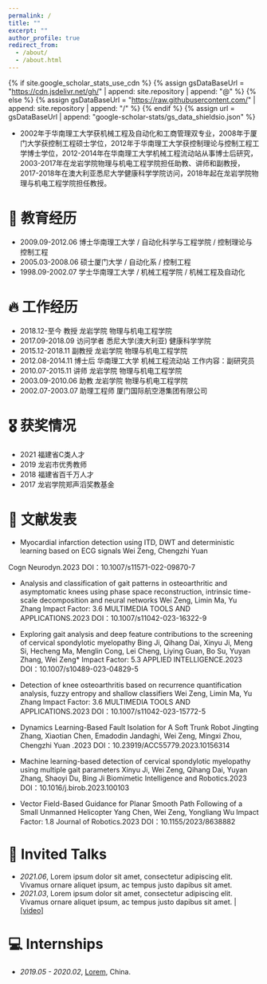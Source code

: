 ```yaml
---
permalink: /
title: ""
excerpt: ""
author_profile: true
redirect_from: 
  - /about/
  - /about.html
---
```


{% if site.google_scholar_stats_use_cdn %}
{% assign gsDataBaseUrl = "https://cdn.jsdelivr.net/gh/" | append: site.repository | append: "@" %}
{% else %}
{% assign gsDataBaseUrl = "https://raw.githubusercontent.com/" | append: site.repository | append: "/" %}
{% endif %}
{% assign url = gsDataBaseUrl | append: "google-scholar-stats/gs_data_shieldsio.json" %}

<span class='anchor' id='about-me'></span>

- 2002年于华南理工大学获机械工程及自动化和工商管理双专业，2008年于厦门大学获控制工程硕士学位，2012年于华南理工大学获控制理论与控制工程工学博士学位，2012-2014年在华南理工大学机械工程流动站从事博士后研究，2003-2017年在龙岩学院物理与机电工程学院担任助教、讲师和副教授，2017-2018年在澳大利亚悉尼大学健康科学学院访问，2018年起在龙岩学院物理与机电工程学院担任教授。



# 📖 教育经历
- 2009.09-2012.06   博士华南理工大学 /   自动化科学与工程学院   / 控制理论与控制工程
- 2005.03-2008.06   硕士厦门大学     /   自动化系               / 控制工程
- 1998.09-2002.07   学士华南理工大学 /   机械工程学院           / 机械工程及自动化


# 🔥 工作经历
- 2018.12-至今      教授       龙岩学院               物理与机电工程学院
- 2017.09-2018.09   访问学者   悉尼大学(澳大利亚)     健康科学学院
- 2015.12-2018.11   副教授     龙岩学院               物理与机电工程学院
- 2012.08-2014.11   博士后     华南理工大学           机械工程流动站  工作内容：副研究员                     
- 2010.07-2015.11   讲师       龙岩学院               物理与机电工程学院
- 2003.09-2010.06   助教       龙岩学院               物理与机电工程学院
- 2002.07-2003.07   助理工程师 厦门国际航空港集团有限公司


# 🎖 获奖情况
- 2021  福建省C类人才
- 2019  龙岩市优秀教师
- 2018  福建省百千万人才
- 2017  龙岩学院郑声滔奖教基金


# 📝 文献发表 
- Myocardial infarction detection using ITD, DWT and deterministic learning based on ECG signals
Wei Zeng, Chengzhi Yuan

Cogn Neurodyn.2023 
DOI：10.1007/s11571-022-09870-7

- Analysis and classification of gait patterns in osteoarthritic and asymptomatic knees using phase space reconstruction, intrinsic time-scale decomposition and neural networks
Wei Zeng, Limin Ma, Yu Zhang
Impact Factor: 3.6
MULTIMEDIA TOOLS AND APPLICATIONS.2023
DOI：10.1007/s11042-023-16322-9

- Exploring gait analysis and deep feature contributions to the screening of cervical spondylotic myelopathy
Bing Ji, Qihang Dai, Xinyu Ji, Meng Si, Hecheng Ma, Menglin Cong, Lei Cheng, Liying Guan, Bo Su, Yuyan Zhang, Wei Zeng*
Impact Factor: 5.3
APPLIED INTELLIGENCE.2023
DOI：10.1007/s10489-023-04829-5

- Detection of knee osteoarthritis based on recurrence quantification analysis, fuzzy entropy and shallow classifiers
Wei Zeng, Limin Ma, Yu Zhang
Impact Factor: 3.6
MULTIMEDIA TOOLS AND APPLICATIONS.2023
DOI：10.1007/s11042-023-15772-5

- Dynamics Learning-Based Fault Isolation for A Soft Trunk Robot
Jingting Zhang, Xiaotian Chen, Emadodin Jandaghi, Wei Zeng, Mingxi Zhou, Chengzhi Yuan
.2023
DOI：10.23919/ACC55779.2023.10156314

- Machine learning-based detection of cervical spondylotic myelopathy using multiple gait parameters
Xinyu Ji, Wei Zeng, Qihang Dai, Yuyan Zhang, Shaoyi Du, Bing Ji
Biomimetic Intelligence and Robotics.2023
DOI：10.1016/j.birob.2023.100103

- Vector Field-Based Guidance for Planar Smooth Path Following of a Small Unmanned Helicopter
Yang Chen, Wei Zeng, Yongliang Wu
Impact Factor: 1.8
Journal of Robotics.2023
DOI：10.1155/2023/8638882

# 💬 Invited Talks
- *2021.06*, Lorem ipsum dolor sit amet, consectetur adipiscing elit. Vivamus ornare aliquet ipsum, ac tempus justo dapibus sit amet. 
- *2021.03*, Lorem ipsum dolor sit amet, consectetur adipiscing elit. Vivamus ornare aliquet ipsum, ac tempus justo dapibus sit amet.  \| [\[video\]](https://github.com/)

# 💻 Internships
- *2019.05 - 2020.02*, [Lorem](https://github.com/), China.
